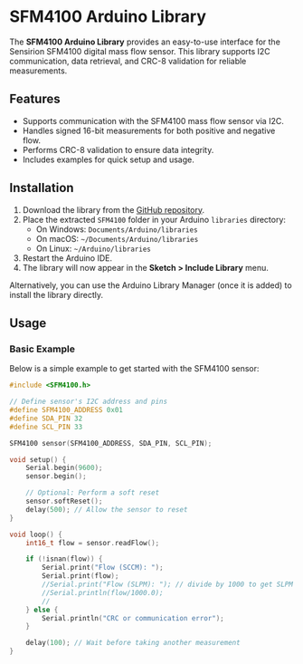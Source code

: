 # SFM4100 Arduino Library

The **SFM4100 Arduino Library** provides an easy-to-use interface for the Sensirion SFM4100 digital mass flow sensor. This library supports I2C communication, data retrieval, and CRC-8 validation for reliable measurements.

## Features

- Supports communication with the SFM4100 mass flow sensor via I2C.
- Handles signed 16-bit measurements for both positive and negative flow.
- Performs CRC-8 validation to ensure data integrity.
- Includes examples for quick setup and usage.

## Installation

1. Download the library from the [GitHub repository](https://github.com/LiderMyHand/SFM4100).
2. Place the extracted `SFM4100` folder in your Arduino `libraries` directory:
   - On Windows: `Documents/Arduino/libraries`
   - On macOS: `~/Documents/Arduino/libraries`
   - On Linux: `~/Arduino/libraries`
3. Restart the Arduino IDE.
4. The library will now appear in the **Sketch > Include Library** menu.

Alternatively, you can use the Arduino Library Manager (once it is added) to install the library directly.

## Usage

### Basic Example

Below is a simple example to get started with the SFM4100 sensor:

```cpp
#include <SFM4100.h>

// Define sensor's I2C address and pins
#define SFM4100_ADDRESS 0x01
#define SDA_PIN 32
#define SCL_PIN 33

SFM4100 sensor(SFM4100_ADDRESS, SDA_PIN, SCL_PIN);

void setup() {
    Serial.begin(9600);
    sensor.begin();

    // Optional: Perform a soft reset
    sensor.softReset();
    delay(500); // Allow the sensor to reset
}

void loop() {
    int16_t flow = sensor.readFlow();

    if (!isnan(flow)) {
        Serial.print("Flow (SCCM): ");
        Serial.print(flow);
        //Serial.print("Flow (SLPM): "); // divide by 1000 to get SLPM
        //Serial.println(flow/1000.0);
        //
    } else {
        Serial.println("CRC or communication error");
    }

    delay(100); // Wait before taking another measurement
}

